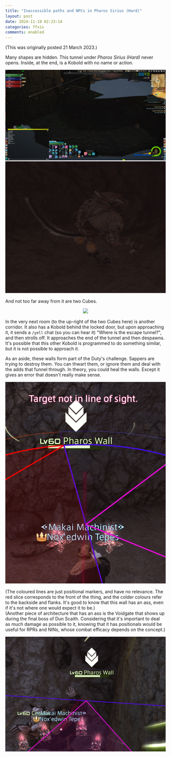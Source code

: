 ```yaml
---
title: "Inaccessible paths and NPCs in Pharos Sirius (Hard)"
layout: post
date: 2024-11-18 02:23:14
categories: ffxiv
comments: enabled
---
```

(This was originally posted 21 March 2023.)

Many shapes are hidden. This tunnel under *Pharos Sirius (Hard)* never opens. Inside, at the end, is a Kobold with no name or action.  
<center><a href="https://raw.githubusercontent.com/Nox13last/nox13last.github.io/refs/heads/main/_uploads/Pharos_H_1.jpg"><img src="https://raw.githubusercontent.com/Nox13last/nox13last.github.io/refs/heads/main/_uploads/Pharos_H_1.jpg" width="600"></a></center>  
<center><a href="https://raw.githubusercontent.com/Nox13last/nox13last.github.io/refs/heads/main/_uploads/Pharos_H_2.png"><img src="https://raw.githubusercontent.com/Nox13last/nox13last.github.io/refs/heads/main/_uploads/Pharos_H_2.png" width="600"></a></center>


And not too far away from it are two Cubes.  
<center><a href="https://raw.githubusercontent.com/Nox13last/nox13last.github.io/refs/heads/main/_uploads/Pharos_H_3.png"><img src="https://raw.githubusercontent.com/Nox13last/nox13last.github.io/refs/heads/main/_uploads/Pharos_H_3.png" width="600"></a></center> 

In the very next room (to the up-right of the two Cubes here) is another corridor. It also has a Kobold behind the locked door, but upon approaching it, it sends a ``/yell`` chat (so you can hear it) "Where is the escape tunnel?", and then strolls off. It approaches the end of the tunnel and then despawns.  
It's possible that this other Kobold is programmed to do something similar, but it is not possible to approach it.  


As an aside, these walls form part of the Duty's challenge. Sappers are trying to destroy them. You can thwart them, or ignore them and deal with the adds that funnel through. In theory, you could heal the walls. Except it gives an error that doesn't really make sense.  
<center><a href="https://raw.githubusercontent.com/Nox13last/nox13last.github.io/refs/heads/main/_uploads/Pharos_H_4.png"><img src="https://raw.githubusercontent.com/Nox13last/nox13last.github.io/refs/heads/main/_uploads/Pharos_H_4.png" width="600"></a></center>

(The coloured lines are just positional markers, and have no relevance. The red slice corresponds to the front of the thing, and the colder colours refer to the backside and flanks. It's good to know that this wall has an ass, even if it's not where one would expect it to be.)  
(Another piece of architecture that has an ass is the Voidgate that shows up during the final boss of Dun Scaith. Considering that it's important to deal as much damage as possible to it, knowing that it has positionals would be useful for RPRs and NINs, whose combat efficacy depends on the concept.)  
<center><a href="https://raw.githubusercontent.com/Nox13last/nox13last.github.io/refs/heads/main/_uploads/Pharos_H_5.png"><img src="https://raw.githubusercontent.com/Nox13last/nox13last.github.io/refs/heads/main/_uploads/Pharos_H_5.png" width="600"></a></center>


